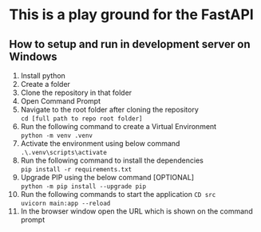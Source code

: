 # This is a play ground for the FastAPI

## How to setup and run in development server on Windows

01. Install python
02. Create a folder
03. Clone the repository in that folder
04. Open Command Prompt
05. Navigate to the root folder after cloning the repository  
    `cd [full path to repo root folder]`
06. Run the following command to create a Virtual Environment  
    `python -m venv .venv`
07. Activate the environment using below command  
    `.\.venv\scripts\activate`
08. Run the following command to install the dependencies  
    `pip install -r requirements.txt`
09. Upgrade PIP using the below command [OPTIONAL]  
    `python -m pip install --upgrade pip`
10. Run the following commands to start the application
    `CD src`  
    `uvicorn main:app --reload`
11. In the browser window open the URL which is shown on the command prompt
